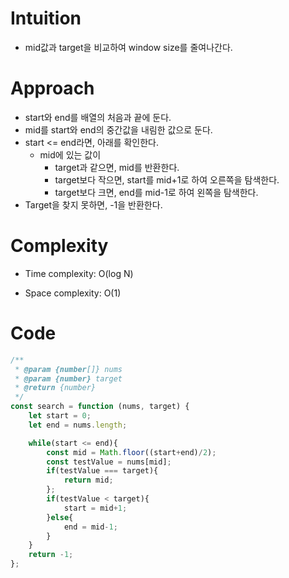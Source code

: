 # Intuition
<!-- Describe your first thoughts on how to solve this problem. -->
- mid값과 target을 비교하여 window size를 줄여나간다.

# Approach
<!-- Describe your approach to solving the problem. -->
- start와 end를 배열의 처음과 끝에 둔다.
- mid를 start와 end의 중간값을 내림한 값으로 둔다.
- start <= end라면, 아래를 확인한다.
    - mid에 있는 값이
        - target과 같으면, mid를 반환한다.
        - target보다 작으면, start를 mid+1로 하여 오른쪽을 탐색한다.
        - target보다 크면, end를 mid-1로 하여 왼쪽을 탐색한다.
- Target을 찾지 못하면, -1을 반환한다.
# Complexity
- Time complexity: O(log N)
<!-- Add your time complexity here, e.g. $$O(n)$$ -->

- Space complexity: O(1)
<!-- Add your space complexity here, e.g. $$O(n)$$ -->

# Code
```js
/**
 * @param {number[]} nums
 * @param {number} target
 * @return {number}
 */
const search = function (nums, target) {
    let start = 0;
    let end = nums.length;

    while(start <= end){
        const mid = Math.floor((start+end)/2);
        const testValue = nums[mid];
        if(testValue === target){
            return mid;
        };
        if(testValue < target){
            start = mid+1;
        }else{
            end = mid-1;
        }
    }
    return -1;
};

```